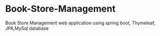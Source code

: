 # Book-Store-Management
Book Store Management web application using spring boot, Thymeleaf, JPA,MySql database

